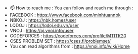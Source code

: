  
- 📫 How to reach me : You can follow and reach me through :
- FACEBOOK : https://www.facebook.com/minhtuannbk  
- NBKOJ : https://nbk.homes/user
- LQDOJ : https://lqdoj.edu.vn/user
- VNOJ : https://oj.vnoi.info/user
- CODEFORCES : https://codeforces.com/profile/MTITK20
- CSES PROBLEM SET : https://cses.fi/problemset/
- You can read algorithms from : https://vnoi.info/wiki/Home

